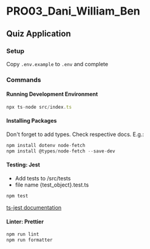 # PRO03_Dani_William_Ben

## Quiz Application

### Setup 
Copy `.env.example` to `.env` and complete 

### Commands

#### Running Development Environment

```ts
npx ts-node src/index.ts
```


#### Installing Packages
Don't forget to add types. Check respective docs. E.g.: 
```ts
npm install dotenv node-fetch
npm install @types/node-fetch --save-dev
```


#### Testing: Jest
* Add tests to /src/tests
* file name {test_object}.test.ts
```ts
npm test
```
[ts-jest documentation](https://www.npmjs.com/package/ts-jest)

#### Linter: Prettier
```ts
npm run lint
npm run formatter
```



